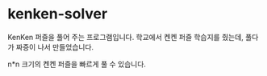 # kenken-solver
KenKen 퍼즐을 풀어 주는 프로그램입니다.
학교에서 켄켄 퍼즐 학습지를 줬는데, 풀다가 짜증이 나서 만들었습니다.

n*n 크기의 켄켄 퍼즐을 빠르게 풀 수 있습니다. 